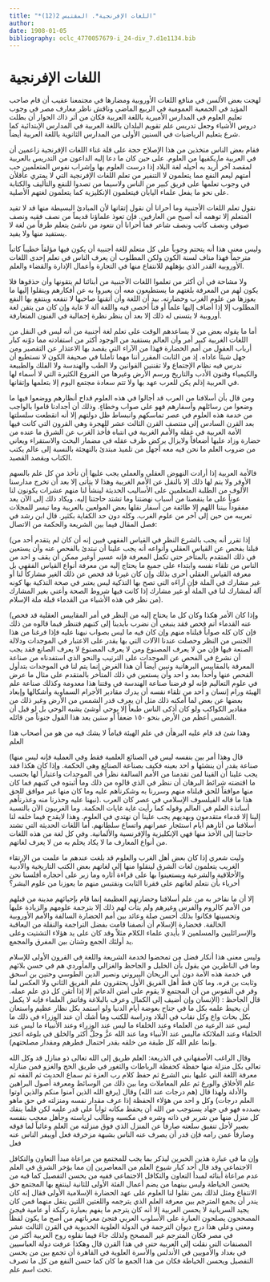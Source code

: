 ```yaml
---
title: "*اللغات الإفرنجية*. المقتبس 2(12)"
author: 
date: 1908-01-05
bibliography: oclc_4770057679-i_24-div_7.d1e1134.bib
---
```




#  اللغات الإفرنجية 


 لهجت بعض الألسن في منافع اللغات الأوروبية ومضارها في مجتمعنا عقيب أن قام صاحب المؤيد في الجمعية العمومية في الربيع الماضي وناقش ناظر معارف مصر في وجوب تعليم العلوم في المدارس الأميرية باللغة العربية فكان من أثر ذاك الحوار أن بطلت دروس الأشياء وجعل تدريس علم تقويم البلدان باللغة العربية في المدارس الإبتدائية كما شرع بتعليم الرياضيات في السنين الأولى من المدارس الثانوية باللغة العربية أيضاً. 

 فقام بعض الناس متخذين من هذا الإصلاح حجة على قلة غناء اللغات الإفرنجية زاعمين أن في العربية ما يكفيها من العلوم. على حين كان ما دعا إليه الداعون من التدريس بالعربية لمقصد آخر أُريد به أحيله لغة البلاد إذا درست العلوم بها وإشراب نفوس المتعلمين حب أمتهم ليعم النفع مما يتعلمون لا التنفير من تعلم اللغات الإفرنجية التي لا يمتري عأقلأن   في وجوب تعلمها على فريق كبير من الناس ولاسيما من تصدوا للنفع والتأليف والكتابة على نحو ما يفعل علماء اليابأن فيتعلمون الإنكليزية كما يتعلمون لغتهم الأصلية. 

 نقول تعلم اللغات الأجنبية وما أحرانا أن نقول إتقانها لأن المبادئ البسيطة منها قد لا تفيد المتعلم إلا توهمه أنه أصبح من العارفين. فإن تعوذ علماؤنا قديماً من نصف فقيه ونصف صوفي ونصف كاتب ونصف شاعر فما أحرانا أن نتعود من ناشئ يتعلم طرفاً من لغة لا يستفيد منها ولا يفيد. 

 وليس معنى هذا أنه يتحتم وجوباً على كل متعلم للغة أجنبية أن يكون فيها مؤلفاً خطيباً كاتباً مترجماً فهذا مناف لسنة الكون ولكن المطلوب أن يعرف الناس في تعلم  إحدى  اللغات الأوروبية القدر الذي يؤهلهم للانتفاع منها في التجارة وأعمال الإدارة والقضاء والعلم. 

 ولا مشاحة في أن أكثر من تعلموا اللغات الأجنبية من أبنائنا لم يتقونها وأن حذقوها فلا يكون لهم من المعرفة بلغتهم ما يستطيعون معه أن يعبروا به عن أفكارهم وينقلوا إليها ما يعوزها من علوم الغرب وحضارته. بيد أن اللغة وأن أتقنها صاحبها لا تنفعه وينتفع بها النفع المطلوب إلا إذا أضاف إليها علماً أو فناً أخصى فيه واللغة آلة لا غاية وإن كان من يتقن لغة أوروبية لا يتسنى له ذلك إلا بعد أن ينظر نظرة إجمالية في الفنون المتعارفة. 

 أما ما يقوله بعض من لا يساعدهم الوقت على تعلم لغة أجنبية من أنه ليس في النقل من   اللغات الغربية كبير أمر وأن العالم يستفيد من الوجود أكثر من استفادته مما دوّنه كبار أرباب العقول من أمم الحضارة فهذا من الآراء التي يقصد بها الاعتذار عن التقصير ومن جهل شيئاً عاداه. إذ من الثابت المقرر أننا مهما تأملنا في صحيفة الكون لا نستطيع أن ندرس فيه نظام الإجتماع ولا تقننين القوانين ولا الطب والهندسة ولا الفلك والطبيعة والكيمياء وفنون الأدب والتاريخ ورسم الأرض وغيرها من الفروع الكثيرة التي لا أسماء لها في العربية إذلم يكن للعرب عهد بها ولا تتم سعادة مجتمع اليوم إلا بتعلمها وإتقانها. 

 ومن قال بأن أسلافنا من العرب قد أجالوا في هذه العلوم قداح أنظارهم ووضعوا فيها ما وضعوا من رسائلهم وأسفارهم فهو على صواب وخطاءٍ. وذلك أن أجدادنا قاموا بالواجب من خدمة هذه العلوم في عصر تماسكهم وانبساط ظل دولتهم إلا أنه انقطعت سلسلتها بعد القرن السادس إلى منتصف القرن الثالث  عشر  للهجرة وهي القرون التي كانت فيها الأمة العربية في غفلة والأمم الغربية في انتباه فأخذ الغرب عن الشرق ما عنده من حضارة وزاد عليها أضعافاً ولايزال يركض طرف عقله في مضمار البحث والاستقراء ويعاني من ضروب العلم ما نحن فيه معه أجهل من تلميذ مبتدئ بالتهجئة بالنسبة إلى عالم يكتب الكتاب ويقصد القصيد.  

 فالأمة العربية إذا أرادت النهوض العقلي والعملي يجب عليها أن تأخذ من كل علم بالسهم الأوفر ولا يتم لها ذلك إلا بالنقل عن الأمم الغربية وهذا لا يتأتى إلا بعد أن تخرج مدارسنا الألوف من الطلبة المتعلمين على الأساليب الحديثة لينشأ لنا منهم عشرات يكونون لنا عوناً على ما ينقصنا من أسباب نهضتنا وما تشتد حاجتنا إليه. ويكاد ذلك إلى الآن يعد مفقوداً بيننا اللهم إلا طائفة من أسفار نقلها بعض المولعين بالعربية وما تيسر للمجلات تعريبه من حين إلى آخر من علوم الغرب. وكله دون حد الكفاية بكثير. قال ابن رشد في فصل المقال فيما بين الشريعة والحكمة من الاتصال: 

 (إذا تقرر أنه يجب بالشرع النظر في القياس الفقهي فبين إنه أن كان لم يتقدم  أحد  من قبلنا بفحص عن القياس العقلي وأنواعه أنه يجب علينا أن نبتدئ بالفحص عنه وأن يستعين في ذلك المتقدم بالمتأخر حتى تكمل المعرفة فإنه عسير أوغير ممكن أن يقف و  احد  من الناس من تلقاء نفسه وابتداء على جميع ما يحتاج إليه من معرفة أنواع القياس الفقهي بل معرفة   القياس العقلي أحرى بذلك وإن كان غيرنا قد فحص عن ذلك الغير مشاركاً لنا أو غير مشارك في الملة فإن آراءَه التي تصح بها التذكية ليس يعتبر في صحة التذكية بها كونه آلة لمشارك لنا في الملة أو غير مشارك إذا كانت فيها شروط الصحة وأعني بغير المشارك من نظر في هذه الأشياء من القدماء قبلة ملة الإسلام). 

 (وإذا كان الأمر هكذا وكان كل ما يحتاج إليه من النظر في أمر المقاييس العقلية قد فحص عنه القدماء أتم فحص فقد ينبغي أن نضرب بأيدينا إلى كتبهم فتنظر فيما قالوه من ذلك فإن كان كله صواباً قبلناه منهم وإن كان فيه ما ليس بصواب نبهنا عليه فإذا فرغنا من هذا الجنس من النظر وحصلت عندنا الآلات التي بها يقدر على الاعتبار في الموجدات ودلالة الصنعة فيها فإن من لا يعرف المصنوع ومن لا يعرف المصنوع لا يعرف الصانع فقد يجب أن نشرع في الفحص عن الموجدات على الترتيب والنحو الذي استفدناه من صناعة المعرفة بالمقاييس البرهانية ونبين أيضاً أن هذا الغرض إنما يتم لنا في الموجدات بتدأول الفحص عنها وأحداً بعد و  احد  وأن يستعين في ذلك المتأخر بالمتقدم على مثال ما عرض في علوم التعاليم فإنه لو فرضنا صناعة الهندسة في وقتنا هذا معدومة وكذلك صناعة علم الهيئة ورام إنسان و  احد  من تلقاء نفسه أن يدرك مقادير الأجرام السماوية وأشكالها وإبعاد بعضها عن بعض لما أمكنه ذلك مثل أن يعرف قدر الشمس من الأرض وغير ذلك من مقادير الكواكب ولو كان أذكى الناس طبعاً إلا بوحي أوشئ يشبه الوحي بل لو قيل   أن الشمس أعظم من الأرض بنحو  ١٥٠  ضعفاً أو  ستين  يعد هذا القول جنوناً من قائله. 

 وهذا شئ قد قام عليه البرهأن في علم الهيئة قياماً لا يشك فيه من هو من أصحاب هذا العلم 

 (قال وهذا أمر بين بنفسه ليس في الصنائع العلمية فقط وفي العملية فإنه ليس منها صناعة يقدر أن ينشئها و  احد  بعينه فكيف بصناعة الصنائع وهي الحكمة. وإذا كان هكذا فقد يجب علينا أن القينا لمن تقدمنا من الأمم السالفة نظراً في الموجدات واعتباراً لها بحسب ما اقتضته شرائط البرهان أن ننظر في الذي قالوه من ذلك وما أثبتوه في كتبهم فما كان منها موافقاً للحق قبلناه منهم وسررنا به وشكرنأهم عليه وما كان منها غير موافق للحق نبهنا عليه وحذرنا منه وعذرنأهم).   هذا ما قاله الفيلسوف الإسلامي في عصر كان العرب أساتذة العلم في العالم وقوله كما رأيت غاية غايات الحكمة. وما الغربيون الآن بالنسبة إلينا إلا قدماء متقدمون وبهديهم يجب علينا أن نهتدي في العلوم. وهذا لايقدح فيما خلفه لنا أسلافنا من أثارهم أيام استئجار عمرانهم واتساع سلطانهم. أما اللغات الحديثة التي تشتد حاجتنا إلى الأخذ منها فهي الإنكليزية والإفرنسية والألمانية. وفي كل لغة من هذه اللغات من أنواع المعارف ما لا يكاد يحلم به من لا يعرف لغاتهم. 

 وليت شعري إذا كان بعض أهل الغرب والعلوم قد بلغت عندهم ما علمت من الإرتقاء الغريب يتعلمون لغات الشرق لينقلوا منها إلى لغاتهم بعض الكتب التاريخية والأدبية والأخلاقية والشرعية ويستعينوا بها على قراءة أثاره وما زبر على أحجاره أفلسنا نحن أحرياء بأن نتعلم لغاتهم على فقرنا الثابت ونقتبس منهم ما يعوزنا من علوم البشر؟ 

 إلا أن ما نفاخر به من علم أسلافنا وحضارتهم العظيمة إنما قام بإحيائهم مدينة من قبلهم من الأمم كالروم والفرس وغيرهم ولم يتأت لهم ذلك إلا بترجمة علومهم والزيادة عليها وتحسينها فكانوا بذلك أحسن صلة وعائد بين أمم الحضارة السالفة والأمم الأوروبية الخالفة. فحضارة الإسلام أن أنصفنا قامت بفضل التراجمة والنقلة من اليعاقبة والإسرائليين والمسلمين لا بأيدي علماء الكلام مثلاً وقد كان على يد هؤلاء التشتيت وعلى يد أولئك الجمع وشتان بين المفرق والمجمع. 

 وليس معنى هذا أنكار فضل من تمحضوا لخدمة الشريعة واللغة في القرون الأولى للإسلام وما في الناظرين من يقول بأن الخليل و  الجاحظ  والغزالي والمأوردي هم في حسن بلائهم في خدمة هذه الأمة دون أبي الريحان البيروني ونصير الدين الطوسي وحنين بن اسحق وثابت بن قره. وما كان قط أهل الفريق الأول يحتقرون علم الفريق الثاني ولا العكس لما وقر في النفوس من أن المجتمع لا يقوم على أمتن الدعائم إلا إذا أتقن كل ذي علم عمله.   قال  الجاحظ  : (الإنسان وإن أضيف إلى الكمال وعرف بالبلاغة وفاتش العلماء فإنه لا يكمل أن يحيط علمه بكل ما في جناح بعوضة أيام الدنيا ولو استمد بكل نظار عظيم واستعان بكل بحاث واع وكل نقاب في البلاد ودراسة للكتب وما أشك أن عند الوزراء في ذلك ما ليس عند الرعية من العلماء وعند الخلفاء ما ليس عند الوزراء وعند الأنبياء ما ليس عند   الخلفاء وعند الملائكة ماليس عند الأنبياء وما عند الله عزَّ وجلَّ أكثر والخلق في بلوغه أعجز وإنما علم الله كل طبقة من خلقه بقدر احتمال فطرهم ومقدار مصلحتهم). 

 وقال الراغب الأصفهاني في الذريعة: العلم طريق إلى الله تعالى ذو منازل قد وكل الله تعالى بكل منزلة منها حفظة كحفظة الرباطات والثغور في طريق الحج والغزو فمن منازله معرفة اللغة التي عليها بني الشرع ثم حفظ كلام رب العزة ثم سماع الحديث ثم الفقه ثم علم الأخلاق والورع ثم علم المعاملات وما بين ذلك من الوسائط ومعرفة أصول البراهين والأدلة ولهذا قال (هم درجات عند الله) وقال (يرفع الله الذين آمنوا منكم والذين أوتوا العلم درجات) وكل و  احد  من هؤلاء الحفظة إذا عرف مقدار نفسه ومنزلته في حق ماهو بصدده فهو في جهاد يستوجب من الله أن يحفظ مكانه ثواباً على قدر علمه لكن قلما ينفك كل منزل منها من شرير في ذاته وشره في مكسبه وطالب لرياسته وجأهل معجب بنفسه بصير لأجل تنفيق سلعته صارفاً عن المنزل الذي فوق منزلته من العلم وعائباً لما فوقه وصارفاً عمن رامه فإن قدر أن يصرف عنه الناس بشبهة مزخرفة فعل أويبفر الناس عنه فعل 

 وإن ما في عبارة هذين الحبرين ليذكر بما يجب للمجتمع من مراعاة مبدأ التعاون والتكافل الاجتماعي وقد قال  أحد  كبار شيوخ العلم من المعاصرين إن مما يؤخر الشرق في العلم عدم مراعاة أبنائه لمبدأ التعاون والتكافل الاجتماعي ففيه من يحسن التفصيل كما فيه من يحسن الخياطة وليس بينهما من يضم أعمال الفئة الأولى للثانية لينتفع بها المجتمع حق الانتفاع ومثل لذلك بمن نقلوا لنا العلوم على عهد الحضارة الإسلامية الأولى فقال إنه كان يندر أن يجمع المترجم بين معرفة العلم الذي يترجمه واللغتين اللتين ينقل منهما فمن كان يجيد السريانية لا يحسن العربية إلا أنه كان يترجم ما يفهم بعبارة ركيكة أو عامية فيجئ المصححون يصلحون العبارة على الأسلوب العربي فتجئ معرباتهم من أصح ما يكون لفظاً ومعنى وعلى هذا درج ديوان الترجمة في الدولة العلوية الخديوية في القرن الثالث  عشر  في مصر فكان المترجم غير المصحح ولذلك جاءَ فيما نقلوه روح العربية أكثر من المصنفات التي نقلت إلى العربية حتى في هذا القرن قال وهكذا عرفت دولة العباسيين في بغداد   والأمويين في الأندلس والأسرة العلوية في القاهرة أن تجمع بين من يحسن التفصيل ويحسن الخياطة فكان من هذا الجمع ما كان كما حسن النفع من كل ما تصرف تحت اسم   علم. 
